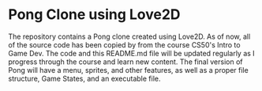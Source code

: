 # Pong Clone using Love2D
The repository contains a Pong clone created using Love2D. As of now, all of the source code has been copied by from the course CS50's Intro to Game Dev. The code and this README.md file will be updated regularly as I progress through the course and learn new content. The final version of Pong will have a menu, sprites, and other features, as well as a proper file structure, Game States, and an executable file.
